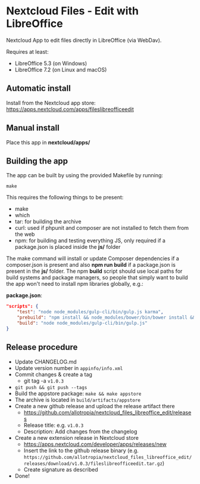 # Nextcloud Files - Edit with LibreOffice

Nextcloud App to edit files directly in LibreOffice (via WebDav).

Requires at least:
* LibreOffice 5.3 (on Windows)
* LibreOffice 7.2 (on Linux and macOS)

## Automatic install

Install from the Nextcloud app store: https://apps.nextcloud.com/apps/fileslibreofficeedit
## Manual install

Place this app in **nextcloud/apps/**

## Building the app

The app can be built by using the provided Makefile by running:

    make

This requires the following things to be present:
* make
* which
* tar: for building the archive
* curl: used if phpunit and composer are not installed to fetch them from the web
* npm: for building and testing everything JS, only required if a package.json is placed inside the **js/** folder

The make command will install or update Composer dependencies if a composer.json is present and also **npm run build** if a package.json is present in the **js/** folder. The npm **build** script should use local paths for build systems and package managers, so people that simply want to build the app won't need to install npm libraries globally, e.g.:

**package.json**:
```json
"scripts": {
    "test": "node node_modules/gulp-cli/bin/gulp.js karma",
    "prebuild": "npm install && node_modules/bower/bin/bower install && node_modules/bower/bin/bower update",
    "build": "node node_modules/gulp-cli/bin/gulp.js"
}
```

## Release procedure

* Update CHANGELOG.md
* Update version number in `appinfo/info.xml`
* Commit changes & create a tag
  * git tag -a `v1.0.3`
* `git push && git push --tags`
* Build the appstore package: `make && make appstore`
* The archive is located in `build/artifacts/appstore`
* Create a new github release and upload the release artifact there
  * https://github.com/allotropia/nextcloud_files_libreoffice_edit/releases
  * Release title: e.g. `v1.0.3`
  * Description: Add changes from the changelog
* Create a new extension release in Nextcloud store
  * https://apps.nextcloud.com/developer/apps/releases/new
  * Insert the link to the github release binary (e.g. `https://github.com/allotropia/nextcloud_files_libreoffice_edit/releases/download/v1.0.3/fileslibreofficeedit.tar.gz`)
  * Create signature as described
* Done!
